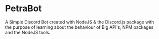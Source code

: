 # PetraBot
A Simple Discord Bot created with NodeJS &amp; the Discord.js package with the purpose of learning about the behaviour of Big API's, NPM packages and the NodeJS tools.
